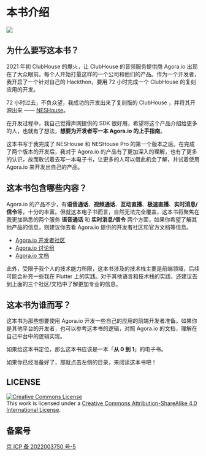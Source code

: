 # 本书介绍

![](https://postimg.aliavv.com/mbp2021/5s0c3.png)

## 为什么要写这本书？

2021 年初 ClubHouse 的爆火，让 ClubHouse 的音频服务提供商 Agora.io 出现在了大众眼前。每个人开始打量这样的一个公司和他们的产品。作为一个开发者，我开启了一个针对自己的 Hackthon，要用 72 小时完成一个 ClubHouse 的复刻应用的开发。

72 小时过去，不负众望，我成功的开发出来了复刻版的 ClubHouse ，并将其开源出来 ——  [NESHouse](https://github.com/bestony/neshouse)。

在开发过程中，我自己觉得声网提供的 SDK 很好用，希望将这个产品介绍给更多的人，也就有了想法，**想要为开发者写一本 Agora.io 的上手指南**。

这本书写于我完成了 NESHouse 和 NESHouse Pro 的第一个版本之后。在完成了两个版本的开发后，我对于 Agora.io 的产品有了更加深入的理解，也有了更多的认识，故而敢试着去写一本电子书，让更多的人可以借此机会了解，并试着使用 Agora.io 来开发出自己的产品。

## 这本书包含哪些内容？

Agora.io 的产品不少，有**语音通话**、**视频通话**、**互动直播**、**极速直播**、**实时消息/信令**等，十分的丰富。但就这本电子书而言，自然无法完全覆盖，这本书将聚焦在我更加熟悉的两个服务 **语音通话** 和 **实时消息/信令** 两个方面，如果你希望了解其他产品的信息，则建议你去看 Agora.io 提供的开发者社区和官方文档等信息。

- [Agora.io 开发者社区](https://dev.agora.io/)
- [Agora.io 讨论组](https://rtcdeveloper.com/)
- [Agora.io 文档](https://docs.agora.io/cn)

此外，受限于我个人的技术能力所限，这本书涉及的技术栈主要是前端领域，后续可能会补充一些我在 Flutter 上的实践。对于其他语言和技术栈的实践，还建议去到上面的三个社区/文档中了解更加专业的信息。

## 这本书为谁而写？

这本书为那些想要使用 Agora.io 开发一些自己的应用的前端开发者准备。如果你是其他平台的开发者，也可以参考这本书的逻辑，对照 Agora.io 的文档，理解在自己平台中的逻辑实现。

如果给这本书定位，那么这本书应该是一本「**从 0 到 1**」的电子书。

如果你已经准备好了，那就点击左侧的目录，来阅读这本书吧！

## LICENSE
<a rel="license" href="http://creativecommons.org/licenses/by-sa/4.0/"><img alt="Creative Commons License" style="border-width:0" src="https://i.creativecommons.org/l/by-sa/4.0/88x31.png" /></a><br />This work is licensed under a <a rel="license" href="http://creativecommons.org/licenses/by-sa/4.0/">Creative Commons Attribution-ShareAlike 4.0 International License</a>.


## 备案号
[京 ICP 备 2022003750 号-5](https://beian.miit.gov.cn/)